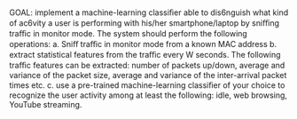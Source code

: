 GOAL: implement a machine-learning classiﬁer able
to dis6nguish what kind of ac6vity a user is performing with his/her
smartphone/laptop by sniﬃng traﬃc in monitor mode. The system should perform
the following operations:
a. Sniﬀ traﬃc in monitor mode from a known MAC address
b. extract statistical features from the traﬃc every W seconds. The following
traﬃc features can be extracted: number of packets up/down, average and
variance of the packet size, average and variance of the inter-arrival packet
times etc.
c. use a pre-trained machine-learning classiﬁer of your choice to recognize the
user activity among at least the following: idle, web browsing, YouTube
streaming.
